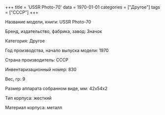 +++
title = 'USSR Photo-70'
data = 1970-01-01
categories = ["Другое"]
tags = ["СССР"]
+++

Название модели, книги: USSR Photo-70

Бренд, издательство, фабрика, завод: Значок

Категория: Другое

Год производства, начало выпуска модели: 1970

Страна производитель: СССР

Инвентаризационный номер: 830

Вес, гр: 9

Размер аппарата  собранном виде, мм: 42х54х2

Тип корпуса: жесткий

Материал корпуса: металл

